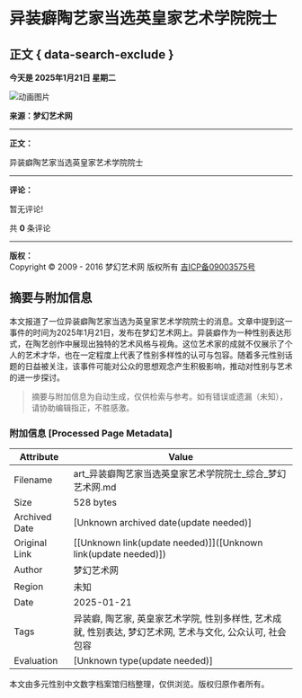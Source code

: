 # 异装癖陶艺家当选英皇家艺术学院院士

## 正文 { data-search-exclude }


**今天是 2025年1月21日 星期二**

![动画图片](http://mhysw.com/user/art/动画图片/d1.gif)

**来源：梦幻艺术网**

---

**正文：**

异装癖陶艺家当选英皇家艺术学院院士

---

**评论：**

暂无评论!

共 **0** 条评论

---

**版权：**  
Copyright © 2009 - 2016 梦幻艺术网 版权所有 [吉ICP备09003575号](http://www.miibeian.gov.cn/)
<!-- tcd_original_link http://art.web-32.com/Article_Comments.asp?id=1651824 -->


## 摘要与附加信息

<!-- tcd_abstract -->
本文报道了一位异装癖陶艺家当选为英皇家艺术学院院士的消息。文章中提到这一事件的时间为2025年1月21日，发布在梦幻艺术网上。异装癖作为一种性别表达形式，在陶艺创作中展现出独特的艺术风格与视角。这位艺术家的成就不仅展示了个人的艺术才华，也在一定程度上代表了性别多样性的认可与包容。随着多元性别话题的日益被关注，该事件可能对公众的思想观念产生积极影响，推动对性别与艺术的进一步探讨。
<!-- tcd_abstract_end -->

> 摘要与附加信息为自动生成，仅供检索与参考。如有错误或遗漏（未知），请协助编辑指正，不胜感激。

### 附加信息 [Processed Page Metadata]

| Attribute       | Value                                  |
|-----------------|----------------------------------------|
| Filename        | art_异装癖陶艺家当选英皇家艺术学院院士_综合_梦幻艺术网.md                             |
| Size            | 528 bytes                           |
| Archived Date   | [Unknown archived date(update needed)]                             |
| Original Link   | [[Unknown link(update needed)]]([Unknown link(update needed)])                       |
| Author          | 梦幻艺术网                               |
| Region          | 未知                               |
| Date            | 2025-01-21                                 |
| Tags            | 异装癖, 陶艺家, 英皇家艺术学院, 性别多样性, 艺术成就, 性别表达, 梦幻艺术网, 艺术与文化, 公众认可, 社会包容                                 |
| Evaluation            | [Unknown type(update needed)]                                 |
<!-- tcd_table_end -->

本文由多元性别中文数字档案馆归档整理，仅供浏览。版权归原作者所有。
